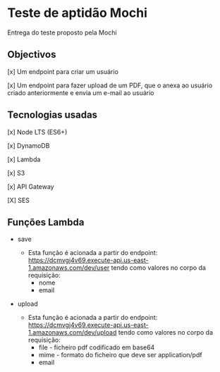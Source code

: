 # Teste de aptidão Mochi
Entrega do teste proposto pela Mochi

## Objectivos
[x] Um endpoint para criar um usuário

[x] Um endpoint para fazer upload de um PDF, que o anexa ao usuário criado anteriormente e envia um e-mail ao usuário

## Tecnologias usadas
[x] Node LTS (ES6+)

[x] DynamoDB

[x] Lambda
    
[x] S3

[x] API Gateway

[X] SES

## Funções Lambda
* save
   * Esta função é acionada a partir do endpoint: 
   https://dcmvgj4v69.execute-api.us-east-1.amazonaws.com/dev/user
   tendo como valores no corpo da requisição:
      * nome
      * email

* upload
   * Esta função é acionada a partir do endpoint: 
   https://dcmvgj4v69.execute-api.us-east-1.amazonaws.com/dev/upload
   tendo como valores no corpo da requisição:
      * file - ficheiro pdf codificado em base64
      * mime - formato do ficheiro que deve ser application/pdf
      * email
